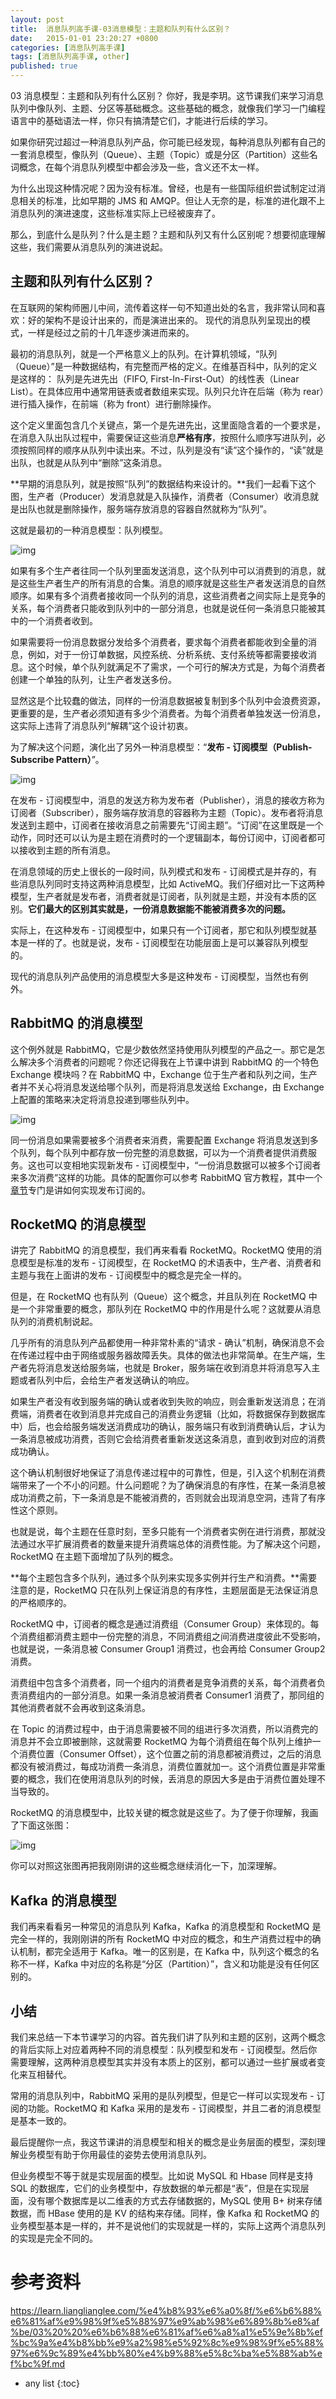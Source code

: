 ```yaml
---
layout: post
title:  消息队列高手课-03消息模型：主题和队列有什么区别？
date:   2015-01-01 23:20:27 +0800
categories: [消息队列高手课]
tags: [消息队列高手课, other]
published: true
---
```




03 消息模型：主题和队列有什么区别？
你好，我是李玥。这节课我们来学习消息队列中像队列、主题、分区等基础概念。这些基础的概念，就像我们学习一门编程语言中的基础语法一样，你只有搞清楚它们，才能进行后续的学习。

如果你研究过超过一种消息队列产品，你可能已经发现，每种消息队列都有自己的一套消息模型，像队列（Queue）、主题（Topic）或是分区（Partition）这些名词概念，在每个消息队列模型中都会涉及一些，含义还不太一样。

为什么出现这种情况呢？因为没有标准。曾经，也是有一些国际组织尝试制定过消息相关的标准，比如早期的 JMS 和 AMQP。但让人无奈的是，标准的进化跟不上消息队列的演进速度，这些标准实际上已经被废弃了。

那么，到底什么是队列？什么是主题？主题和队列又有什么区别呢？想要彻底理解这些，我们需要从消息队列的演进说起。

## 主题和队列有什么区别？

在互联网的架构师圈儿中间，流传着这样一句不知道出处的名言，我非常认同和喜欢：好的架构不是设计出来的，而是演进出来的。 现代的消息队列呈现出的模式，一样是经过之前的十几年逐步演进而来的。

最初的消息队列，就是一个严格意义上的队列。在计算机领域，“队列（Queue）”是一种数据结构，有完整而严格的定义。在维基百科中，队列的定义是这样的：
队列是先进先出（FIFO, First-In-First-Out）的线性表（Linear List）。在具体应用中通常用链表或者数组来实现。队列只允许在后端（称为 rear）进行插入操作，在前端（称为 front）进行删除操作。

这个定义里面包含几个关键点，第一个是先进先出，这里面隐含着的一个要求是，在消息入队出队过程中，需要保证这些消息**严格有序**，按照什么顺序写进队列，必须按照同样的顺序从队列中读出来。不过，队列是没有“读”这个操作的，“读”就是出队，也就是从队列中“删除”这条消息。

**早期的消息队列，就是按照“队列”的数据结构来设计的。**我们一起看下这个图，生产者（Producer）发消息就是入队操作，消费者（Consumer）收消息就是出队也就是删除操作，服务端存放消息的容器自然就称为“队列”。

这就是最初的一种消息模型：队列模型。

![img](https://learn.lianglianglee.com/%e4%b8%93%e6%a0%8f/%e6%b6%88%e6%81%af%e9%98%9f%e5%88%97%e9%ab%98%e6%89%8b%e8%af%be/assets/b18f43f67ae1b0d24d88f0ba39708a84.jpg)

如果有多个生产者往同一个队列里面发送消息，这个队列中可以消费到的消息，就是这些生产者生产的所有消息的合集。消息的顺序就是这些生产者发送消息的自然顺序。如果有多个消费者接收同一个队列的消息，这些消费者之间实际上是竞争的关系，每个消费者只能收到队列中的一部分消息，也就是说任何一条消息只能被其中的一个消费者收到。

如果需要将一份消息数据分发给多个消费者，要求每个消费者都能收到全量的消息，例如，对于一份订单数据，风控系统、分析系统、支付系统等都需要接收消息。这个时候，单个队列就满足不了需求，一个可行的解决方式是，为每个消费者创建一个单独的队列，让生产者发送多份。

显然这是个比较蠢的做法，同样的一份消息数据被复制到多个队列中会浪费资源，更重要的是，生产者必须知道有多少个消费者。为每个消费者单独发送一份消息，这实际上违背了消息队列“解耦”这个设计初衷。

为了解决这个问题，演化出了另外一种消息模型：“**发布 - 订阅模型（Publish-Subscribe Pattern）**”。

![img](https://learn.lianglianglee.com/%e4%b8%93%e6%a0%8f/%e6%b6%88%e6%81%af%e9%98%9f%e5%88%97%e9%ab%98%e6%89%8b%e8%af%be/assets/d5c0742113b2a6f5a419e1ffc3327354.jpg)

在发布 - 订阅模型中，消息的发送方称为发布者（Publisher），消息的接收方称为订阅者（Subscriber），服务端存放消息的容器称为主题（Topic）。发布者将消息发送到主题中，订阅者在接收消息之前需要先“订阅主题”。“订阅”在这里既是一个动作，同时还可以认为是主题在消费时的一个逻辑副本，每份订阅中，订阅者都可以接收到主题的所有消息。

在消息领域的历史上很长的一段时间，队列模式和发布 - 订阅模式是并存的，有些消息队列同时支持这两种消息模型，比如 ActiveMQ。我们仔细对比一下这两种模型，生产者就是发布者，消费者就是订阅者，队列就是主题，并没有本质的区别。**它们最大的区别其实就是，一份消息数据能不能被消费多次的问题。**

实际上，在这种发布 - 订阅模型中，如果只有一个订阅者，那它和队列模型就基本是一样的了。也就是说，发布 - 订阅模型在功能层面上是可以兼容队列模型的。

现代的消息队列产品使用的消息模型大多是这种发布 - 订阅模型，当然也有例外。

## RabbitMQ 的消息模型

这个例外就是 RabbitMQ，它是少数依然坚持使用队列模型的产品之一。那它是怎么解决多个消费者的问题呢？你还记得我在上节课中讲到 RabbitMQ 的一个特色 Exchange 模块吗？在 RabbitMQ 中，Exchange 位于生产者和队列之间，生产者并不关心将消息发送给哪个队列，而是将消息发送给 Exchange，由 Exchange 上配置的策略来决定将消息投递到哪些队列中。

![img](https://learn.lianglianglee.com/%e4%b8%93%e6%a0%8f/%e6%b6%88%e6%81%af%e9%98%9f%e5%88%97%e9%ab%98%e6%89%8b%e8%af%be/assets/2df04ce80ff54702240df8598f277ca5.jpg)

同一份消息如果需要被多个消费者来消费，需要配置 Exchange 将消息发送到多个队列，每个队列中都存放一份完整的消息数据，可以为一个消费者提供消费服务。这也可以变相地实现新发布 - 订阅模型中，“一份消息数据可以被多个订阅者来多次消费”这样的功能。具体的配置你可以参考 RabbitMQ 官方教程，其中一个[章节](http://www.rabbitmq.com/tutorials/tutorial-three-python.html)专门是讲如何实现发布订阅的。

## RocketMQ 的消息模型

讲完了 RabbitMQ 的消息模型，我们再来看看 RocketMQ。RocketMQ 使用的消息模型是标准的发布 - 订阅模型，在 RocketMQ 的术语表中，生产者、消费者和主题与我在上面讲的发布 - 订阅模型中的概念是完全一样的。

但是，在 RocketMQ 也有队列（Queue）这个概念，并且队列在 RocketMQ 中是一个非常重要的概念，那队列在 RocketMQ 中的作用是什么呢？这就要从消息队列的消费机制说起。

几乎所有的消息队列产品都使用一种非常朴素的“请求 - 确认”机制，确保消息不会在传递过程中由于网络或服务器故障丢失。具体的做法也非常简单。在生产端，生产者先将消息发送给服务端，也就是 Broker，服务端在收到消息并将消息写入主题或者队列中后，会给生产者发送确认的响应。

如果生产者没有收到服务端的确认或者收到失败的响应，则会重新发送消息；在消费端，消费者在收到消息并完成自己的消费业务逻辑（比如，将数据保存到数据库中）后，也会给服务端发送消费成功的确认，服务端只有收到消费确认后，才认为一条消息被成功消费，否则它会给消费者重新发送这条消息，直到收到对应的消费成功确认。

这个确认机制很好地保证了消息传递过程中的可靠性，但是，引入这个机制在消费端带来了一个不小的问题。什么问题呢？为了确保消息的有序性，在某一条消息被成功消费之前，下一条消息是不能被消费的，否则就会出现消息空洞，违背了有序性这个原则。

也就是说，每个主题在任意时刻，至多只能有一个消费者实例在进行消费，那就没法通过水平扩展消费者的数量来提升消费端总体的消费性能。为了解决这个问题，RocketMQ 在主题下面增加了队列的概念。

**每个主题包含多个队列，通过多个队列来实现多实例并行生产和消费。**需要注意的是，RocketMQ 只在队列上保证消息的有序性，主题层面是无法保证消息的严格顺序的。

RocketMQ 中，订阅者的概念是通过消费组（Consumer Group）来体现的。每个消费组都消费主题中一份完整的消息，不同消费组之间消费进度彼此不受影响，也就是说，一条消息被 Consumer Group1 消费过，也会再给 Consumer Group2 消费。

消费组中包含多个消费者，同一个组内的消费者是竞争消费的关系，每个消费者负责消费组内的一部分消息。如果一条消息被消费者 Consumer1 消费了，那同组的其他消费者就不会再收到这条消息。

在 Topic 的消费过程中，由于消息需要被不同的组进行多次消费，所以消费完的消息并不会立即被删除，这就需要 RocketMQ 为每个消费组在每个队列上维护一个消费位置（Consumer Offset），这个位置之前的消息都被消费过，之后的消息都没有被消费过，每成功消费一条消息，消费位置就加一。这个消费位置是非常重要的概念，我们在使用消息队列的时候，丢消息的原因大多是由于消费位置处理不当导致的。

RocketMQ 的消息模型中，比较关键的概念就是这些了。为了便于你理解，我画了下面这张图：

![img](https://learn.lianglianglee.com/%e4%b8%93%e6%a0%8f/%e6%b6%88%e6%81%af%e9%98%9f%e5%88%97%e9%ab%98%e6%89%8b%e8%af%be/assets/465142ab5b5096f283118c307e8cc117.jpg)

你可以对照这张图再把我刚刚讲的这些概念继续消化一下，加深理解。

## Kafka 的消息模型

我们再来看看另一种常见的消息队列 Kafka，Kafka 的消息模型和 RocketMQ 是完全一样的，我刚刚讲的所有 RocketMQ 中对应的概念，和生产消费过程中的确认机制，都完全适用于 Kafka。唯一的区别是，在 Kafka 中，队列这个概念的名称不一样，Kafka 中对应的名称是“分区（Partition）”，含义和功能是没有任何区别的。

## 小结

我们来总结一下本节课学习的内容。首先我们讲了队列和主题的区别，这两个概念的背后实际上对应着两种不同的消息模型：队列模型和发布 - 订阅模型。然后你需要理解，这两种消息模型其实并没有本质上的区别，都可以通过一些扩展或者变化来互相替代。

常用的消息队列中，RabbitMQ 采用的是队列模型，但是它一样可以实现发布 - 订阅的功能。RocketMQ 和 Kafka 采用的是发布 - 订阅模型，并且二者的消息模型是基本一致的。

最后提醒你一点，我这节课讲的消息模型和相关的概念是业务层面的模型，深刻理解业务模型有助于你用最佳的姿势去使用消息队列。

但业务模型不等于就是实现层面的模型。比如说 MySQL 和 Hbase 同样是支持 SQL 的数据库，它们的业务模型中，存放数据的单元都是“表”，但是在实现层面，没有哪个数据库是以二维表的方式去存储数据的，MySQL 使用 B+ 树来存储数据，而 HBase 使用的是 KV 的结构来存储。同样，像 Kafka 和 RocketMQ 的业务模型基本是一样的，并不是说他们的实现就是一样的，实际上这两个消息队列的实现是完全不同的。




# 参考资料

https://learn.lianglianglee.com/%e4%b8%93%e6%a0%8f/%e6%b6%88%e6%81%af%e9%98%9f%e5%88%97%e9%ab%98%e6%89%8b%e8%af%be/03%20%20%e6%b6%88%e6%81%af%e6%a8%a1%e5%9e%8b%ef%bc%9a%e4%b8%bb%e9%a2%98%e5%92%8c%e9%98%9f%e5%88%97%e6%9c%89%e4%bb%80%e4%b9%88%e5%8c%ba%e5%88%ab%ef%bc%9f.md

* any list
{:toc}
